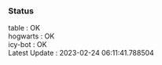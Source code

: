 ### Status


table : OK  
hogwarts : OK  
icy-bot : OK  
Latest Update : 2023-02-24 06:11:41.788504
